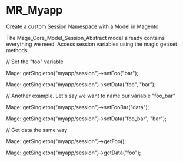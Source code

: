 # MR_Myapp
Create a custom Session Namespace with a Model in Magento

The Mage_Core_Model_Session_Abstract model already contains everything we need. Access session variables using the magic get/set methods.



// Set the "foo" variable

Mage::getSingleton("myapp/session")->setFoo("bar");

Mage::getSingleton("myapp/session")->setData("foo", "bar");





// Another example. Let's say we want to name our variable "foo_bar"

Mage::getSingleton("myapp/session")->setFooBar("data");

Mage::getSingleton("myapp/session")->setData("foo_bar", "bar");





// Get data the same way

Mage::getSingleton("myapp/session")->getFoo();

Mage::getSingleton("myapp/session")->getData("foo");

